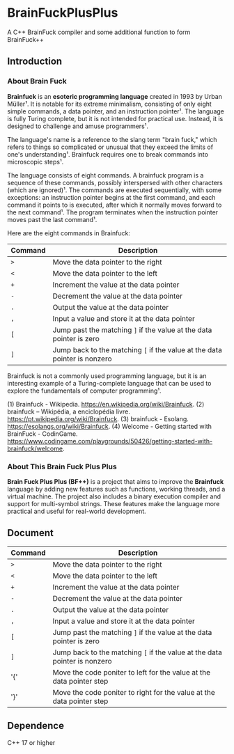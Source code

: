 # BrainFuckPlusPlus
A C++ BrainFuck compiler and some additional function to form BrainFuck++
## Introduction

### About Brain Fuck

**Brainfuck** is an **esoteric programming language** created in 1993 by Urban Müller¹. It is notable for its extreme minimalism, consisting of only eight simple commands, a data pointer, and an instruction pointer¹. The language is fully Turing complete, but it is not intended for practical use. Instead, it is designed to challenge and amuse programmers¹. 

The language's name is a reference to the slang term "brain fuck," which refers to things so complicated or unusual that they exceed the limits of one's understanding¹. Brainfuck requires one to break commands into microscopic steps¹. 

The language consists of eight commands. A brainfuck program is a sequence of these commands, possibly interspersed with other characters (which are ignored)¹. The commands are executed sequentially, with some exceptions: an instruction pointer begins at the first command, and each command it points to is executed, after which it normally moves forward to the next command¹. The program terminates when the instruction pointer moves past the last command¹.

Here are the eight commands in Brainfuck:

| **Command** | **Description** |
|-------------|-----------------|
| `>`         | Move the data pointer to the right |
| `<`         | Move the data pointer to the left |
| `+`         | Increment the value at the data pointer |
| `-`         | Decrement the value at the data pointer |
| `.`         | Output the value at the data pointer |
| `,`         | Input a value and store it at the data pointer |
| `[`         | Jump past the matching `]` if the value at the data pointer is zero |
| `]`         | Jump back to the matching `[` if the value at the data pointer is nonzero |

Brainfuck is not a commonly used programming language, but it is an interesting example of a Turing-complete language that can be used to explore the fundamentals of computer programming¹.

(1) Brainfuck - Wikipedia. https://en.wikipedia.org/wiki/Brainfuck.
(2) brainfuck – Wikipédia, a enciclopédia livre. https://pt.wikipedia.org/wiki/Brainfuck.
(3) brainfuck - Esolang. https://esolangs.org/wiki/Brainfuck.
(4) Welcome - Getting started with BrainFuck - CodinGame. https://www.codingame.com/playgrounds/50426/getting-started-with-brainfuck/welcome.

### About This Brain Fuck Plus Plus

**Brain Fuck Plus Plus (BF++)** is a project that aims to improve the **Brainfuck** language by adding new features such as functions, working threads, and a virtual machine. The project also includes a binary execution compiler and support for multi-symbol strings. These features make the language more practical and useful for real-world development.

## Document

| **Command** | **Description** |
|-------------|-----------------|
| `>`         | Move the data pointer to the right |
| `<`         | Move the data pointer to the left |
| `+`         | Increment the value at the data pointer |
| `-`         | Decrement the value at the data pointer |
| `.`         | Output the value at the data pointer |
| `,`         | Input a value and store it at the data pointer |
| `[`         | Jump past the matching `]` if the value at the data pointer is zero |
| `]`         | Jump back to the matching `[` if the value at the data pointer is nonzero |
| '{'         | Move the code poniter to left for the value at the data pointer step |
| '}'         | Move the code poniter to right for the value at the data pointer step |

## Dependence

C++ 17 or higher


